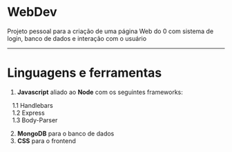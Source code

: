 # WebDev

Projeto pessoal para a criação de uma página Web do 0 com sistema de login, banco de dados e interação com o usuário

----

# Linguagens e ferramentas

1. **Javascript** aliado ao **Node** com os seguintes frameworks:

&nbsp;&nbsp;&nbsp;1.1 Handlebars \
&nbsp;&nbsp;&nbsp;1.2 Express\
&nbsp;&nbsp;&nbsp;1.3 Body-Parser


2. **MongoDB** para o banco de dados
3. **CSS** para o frontend
